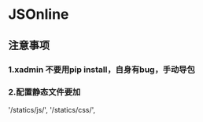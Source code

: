 # JSOnline


## 注意事项

### 1.xadmin 不要用pip install，自身有bug，手动导包

### 2.配置静态文件要加

'/statics/js/',
'/statics/css/',
